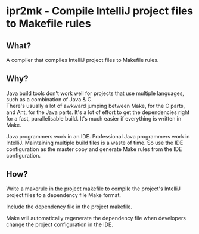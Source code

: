ipr2mk - Compile IntelliJ project files to Makefile rules
=========================================================

What?
-----

A compiler that compiles IntelliJ project files to Makefile rules.

Why?
----

Java build tools don't work well for projects that use multiple languages, such as a combination of Java & C.  
There's usually a lot of awkward jumping between Make, for the C parts, and Ant, for the Java parts.  It's a lot
of effort to get the dependencies right for a fast, parallelisable build.  It's much easier if everything is written
in Make.

Java programmers work in an IDE.  Professional Java programmers work in IntelliJ.  Maintaining multiple build files 
is a waste of time.  So use the IDE configuration as the master copy and generate Make rules from the IDE configuration.

How?
----

Write a makerule in the project makefile to compile the project's IntelliJ project files to a dependency file Make format.

Include the dependency file in the project makefile.

Make will automatically regenerate the dependency file when developers change the project configuration in the IDE.
